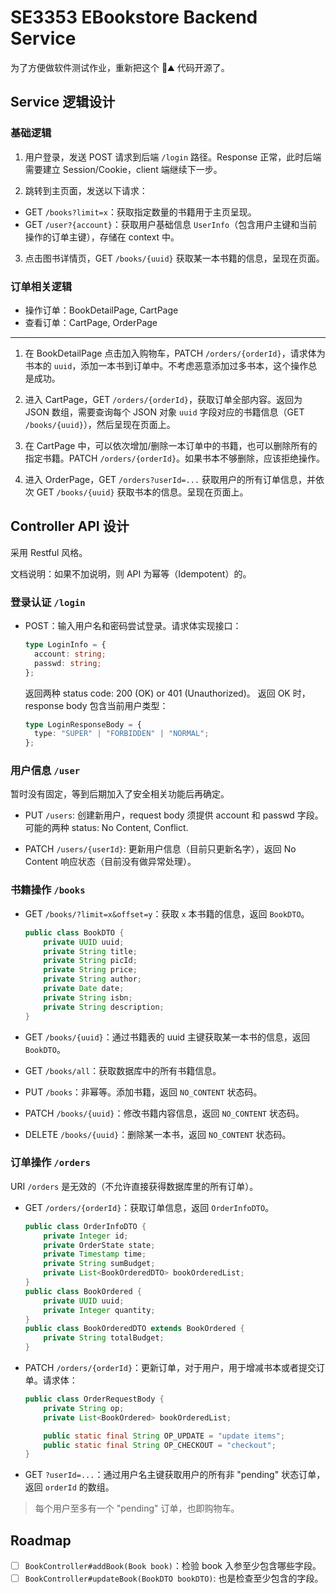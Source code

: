 # SE3353 EBookstore Backend Service

为了方便做软件测试作业，重新把这个 💩⛰️ 代码开源了。

## Service 逻辑设计

### 基础逻辑

1. 用户登录，发送 POST 请求到后端 `/login` 路径。Response 正常，此时后端需要建立 Session/Cookie，client 端继续下一步。

2. 跳转到主页面，发送以下请求：

- GET `/books?limit=x`：获取指定数量的书籍用于主页呈现。
- GET `/user?{account}`：获取用户基础信息 `UserInfo`（包含用户主键和当前操作的订单主键），存储在 context 中。

3. 点击图书详情页，GET `/books/{uuid}` 获取某一本书籍的信息，呈现在页面。

### 订单相关逻辑

- 操作订单：BookDetailPage, CartPage
- 查看订单：CartPage, OrderPage

<hr/>

1. 在 BookDetailPage 点击加入购物车，PATCH `/orders/{orderId}`，请求体为书本的 `uuid`，添加一本书到订单中。不考虑恶意添加过多书本，这个操作总是成功。

2. 进入 CartPage，GET `/orders/{orderId}`，获取订单全部内容。返回为 JSON 数组，需要查询每个 JSON 对象 `uuid` 字段对应的书籍信息（GET `/books/{uuid}`），然后呈现在页面上。

3. 在 CartPage 中，可以依次增加/删除一本订单中的书籍，也可以删除所有的指定书籍。PATCH `/orders/{orderId}`。如果书本不够删除，应该拒绝操作。

4. 进入 OrderPage，GET `/orders?userId=...` 获取用户的所有订单信息，并依次 GET `/books/{uuid}` 获取书本的信息。呈现在页面上。

## Controller API 设计

采用 Restful 风格。

文档说明：如果不加说明，则 API 为幂等（Idempotent）的。

### 登录认证 `/login`

- POST：输入用户名和密码尝试登录。请求体实现接口：

  ```typescript
  type LoginInfo = {
    account: string;
    passwd: string;
  };
  ```

  返回两种 status code: 200 (OK) or 401 (Unauthorized)。
  返回 OK 时，response body 包含当前用户类型：

  ```typescript
  type LoginResponseBody = {
    type: "SUPER" | "FORBIDDEN" | "NORMAL";
  };
  ```

### 用户信息 `/user`

暂时没有固定，等到后期加入了安全相关功能后再确定。

- PUT `/users`: 创建新用户，request body 须提供 account 和 passwd 字段。可能的两种 status: No Content, Conflict.

- PATCH `/users/{userId}`: 更新用户信息（目前只更新名字），返回 No Content 响应状态（目前没有做异常处理）。

### 书籍操作 `/books`

- GET `/books/?limit=x&offset=y`：获取 `x` 本书籍的信息，返回 `BookDTO`。

  ```java
  public class BookDTO {
      private UUID uuid;
      private String title;
      private String picId;
      private String price;
      private String author;
      private Date date;
      private String isbn;
      private String description;
  }
  ```

- GET `/books/{uuid}`：通过书籍表的 uuid 主键获取某一本书的信息，返回 `BookDTO`。
- GET `/books/all`：获取数据库中的所有书籍信息。
- PUT `/books`：非幂等。添加书籍，返回 `NO_CONTENT` 状态码。
- PATCH `/books/{uuid}`：修改书籍内容信息，返回 `NO_CONTENT` 状态码。
- DELETE `/books/{uuid}`：删除某一本书，返回 `NO_CONTENT` 状态码。


### 订单操作 `/orders`

URI `/orders` 是无效的（不允许直接获得数据库里的所有订单）。

- GET `/orders/{orderId}`：获取订单信息，返回 `OrderInfoDTO`。

  ```java
  public class OrderInfoDTO {
      private Integer id;
      private OrderState state;
      private Timestamp time;
      private String sumBudget;
      private List<BookOrderedDTO> bookOrderedList;
  }
  public class BookOrdered {
      private UUID uuid;
      private Integer quantity;
  }
  public class BookOrderedDTO extends BookOrdered {
      private String totalBudget;
  }
  ```

- PATCH `/orders/{orderId}`：更新订单，对于用户，用于增减书本或者提交订单。请求体：

  ```java
  public class OrderRequestBody {
      private String op;
      private List<BookOrdered> bookOrderedList;

      public static final String OP_UPDATE = "update items";
      public static final String OP_CHECKOUT = "checkout";
  }
  ```

- GET `?userId=...`：通过用户名主键获取用户的所有非 "pending" 状态订单，返回 `orderId` 的数组。

> 每个用户至多有一个 "pending" 订单，也即购物车。

## Roadmap

- [ ] `BookController#addBook(Book book)`：检验 book 入参至少包含哪些字段。
- [ ] `BookController#updateBook(BookDTO bookDTO)`: 也是检查至少包含的字段。
